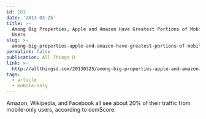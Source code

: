 ```yaml
---
id: 281
date: '2013-03-25'
title: >-
  Among Big Properties, Apple and Amazon Have Greatest Portions of Mobile-Only
  Users
slug: >-
  among-big-properties-apple-and-amazon-have-greatest-portions-of-mobile-only-users
permalink: false
publication: All Things D
link: >-
  http://allthingsd.com/20130325/among-big-properties-apple-and-amazon-have-greatest-portions-of-mobile-only-users/
tags:
  - article
  - mobile-only
---
```

Amazon, Wikipedia, and Facebook all see about 20% of their traffic from mobile-only users, according to comScore.
